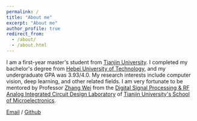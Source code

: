 ```yaml
---
permalink: /
title: "About me"
excerpt: "About me"
author_profile: true
redirect_from: 
  - /about/
  - /about.html
---
```


I am a first-year master's student from [Tianjin University](https://www.tju.edu.cn). I completed my bachelor's degree from [Hebei University of Technology](https://www.hebut.edu.cn), and my undergraduate GPA was 3.93/4.0. My research interests include computer vision, deep learning, and other related fields. 
I am very fortunate to be mentored by Professor [Zhang Wei](http://faculty.tju.edu.cn/027886/zh_CN/index.htm) from the [Digital Signal Processing & RF Analog Integrated Circuit Design Laboratory](https://mp.weixin.qq.com/s/Qa6vTqODYB9mmEGBRZ5cPQ) of [Tianjin University's School of Microelectronics](http://sme.tju.edu.cn/).

[Email](yimengfan@tju.edu.cn) / [Github](https://github.com/Fanlaosan)

